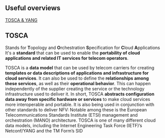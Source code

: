 ## Useful overviews

[TOSCA & YANG](!http://getcloudify.org/img/TOSCAYANG.png)

## TOSCA

Stands for **T**opology and **O**rchestration **S**pecification for **C**loud **A**pplications 
It's a **standard** that can be used to enable the **portability of cloud applications and related IT services for telecom operators**.

TOSCA is a **data model** that can be used by telecom carriers for creating **templates or data descriptions of applications and infrastructure for cloud services**. 
It can also be used to define the **relationships among these services**, as well as their **operational behavior**. 
This can happen independently of the supplier creating the service or the technology infrastructure used to deliver it. 
In short, TOSCA **abstracts configuration data away from specific hardware or services** to make cloud services more interoperable and portable.
It is also being used in conjunction with other standards to deliver NFV: Notable among these is the European Telecommunications Standards Institute (ETSI) management and orchestration (MANO) architecture.
TOSCA is one of many different cloud data models, including the Internet Engineering Task Force (IETF)’s Netconf/YANG and the TM Form’s SID

